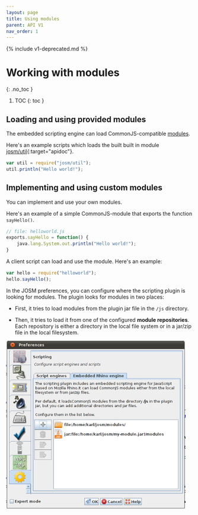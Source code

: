 ```yaml
---
layout: page
title: Using modules
parent: API V1
nav_order: 1
---
```


{% include v1-deprecated.md %}

# Working with modules
{: .no_toc }

1. TOC
{: toc }

## Loading and using provided modules

The embedded scripting engine can load CommonJS-compatible [modules][CommonJS module].

Here's an example scripts which loads the built built in module [josm/util]{:target="apidoc"}.

```js
var util = require("josm/util");
util.println("Hello world!");
```

## Implementing and using custom modules

You can implement and use your own modules.

Here's an example of a simple CommonJS-module that exports the function <code class="inline">sayHello()</code>.


```js
// file: helloworld.js
exports.sayHello = function() {
    java.lang.System.out.println("Hello world!");
}
```

A client script can load and use the module. Here's an example:

```js
var hello = require("helloworld");
hello.sayHello();
```

In the JOSM preferences, you can configure where the scripting plugin is looking
for modules. The plugin looks for modules in two places:

* First, it tries to load modules from the plugin jar file in the <code class="inline">/js</code> directory.

* Then, it tries to load it from one of the configured **module repositories**. Each repository is
  either a directory in the local file system or in a jar/zip file in the local filesystem.


<img src="/assets/img/v1/configure-script-repositories.png"/>


[CommonJS module]: http://www.commonjs.org/specs/modules/1.0/
[josm/util]: ../../api/v1/module-josm_util.html